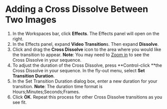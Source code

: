 # Adding a Cross Dissolve Between Two Images

1. In the Workspaces bar, click **Effects**. The Effects panel will open on the right.
2. In the Effects panel, expand **Video Transition**s. Then expand **Dissolve**.
3. Click and drag the **Cross Dissolve** icon to the area where you would like the transition to appear. **Note**: You may need to [Zoom in](/importing-and-working-with-media-files/zooming-in-and-out.md) to see the Cross Dissolve in your sequence. 
4. To adjust the duration of the Cross Dissolve, press **Control-click **the Cross Dissolve in your sequence. In the fly-out menu, select **Set Transition Duration**.
5. In the Set Transition Duration dialog box, enter a new duration for your transition. **Note**: The duration time format is Hours;Minutes;Seconds;Frames.
6. Click **OK**. Repeat this process for other Cross Dissolve transitions as you see fit.



